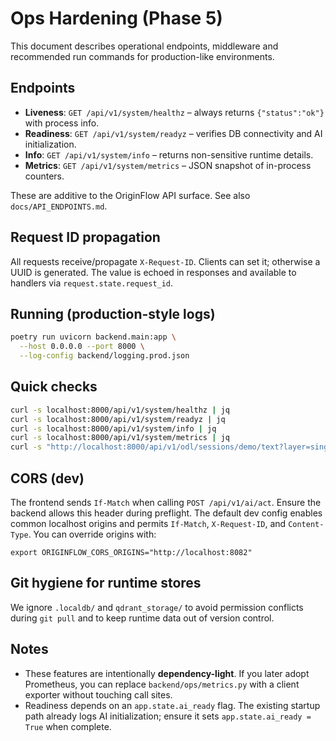 # Ops Hardening (Phase 5)

This document describes operational endpoints, middleware and recommended run commands for production-like environments.

## Endpoints

- **Liveness**: `GET /api/v1/system/healthz` – always returns `{"status":"ok"}` with process info.
- **Readiness**: `GET /api/v1/system/readyz` – verifies DB connectivity and AI initialization.
- **Info**: `GET /api/v1/system/info` – returns non-sensitive runtime details.
- **Metrics**: `GET /api/v1/system/metrics` – JSON snapshot of in-process counters.

These are additive to the OriginFlow API surface. See also `docs/API_ENDPOINTS.md`.

## Request ID propagation

All requests receive/propagate `X-Request-ID`. Clients can set it; otherwise a UUID is generated. The value is echoed in responses and available to handlers via `request.state.request_id`.

## Running (production-style logs)

```bash
poetry run uvicorn backend.main:app \
  --host 0.0.0.0 --port 8000 \
  --log-config backend/logging.prod.json
```

## Quick checks

```bash
curl -s localhost:8000/api/v1/system/healthz | jq
curl -s localhost:8000/api/v1/system/readyz | jq
curl -s localhost:8000/api/v1/system/info | jq
curl -s localhost:8000/api/v1/system/metrics | jq
curl -s "http://localhost:8000/api/v1/odl/sessions/demo/text?layer=single-line" | jq
```

## CORS (dev)
The frontend sends `If-Match` when calling `POST /api/v1/ai/act`. Ensure the backend
allows this header during preflight. The default dev config enables common localhost
origins and permits `If-Match`, `X-Request-ID`, and `Content-Type`. You can override
origins with:

```
export ORIGINFLOW_CORS_ORIGINS="http://localhost:8082"
```

## Git hygiene for runtime stores

We ignore `.localdb/` and `qdrant_storage/` to avoid permission conflicts during `git pull` and to keep runtime data out of version control.

## Notes

- These features are intentionally **dependency-light**. If you later adopt Prometheus, you can replace `backend/ops/metrics.py` with a client exporter without touching call sites.
- Readiness depends on an `app.state.ai_ready` flag. The existing startup path already logs AI initialization; ensure it sets `app.state.ai_ready = True` when complete.

